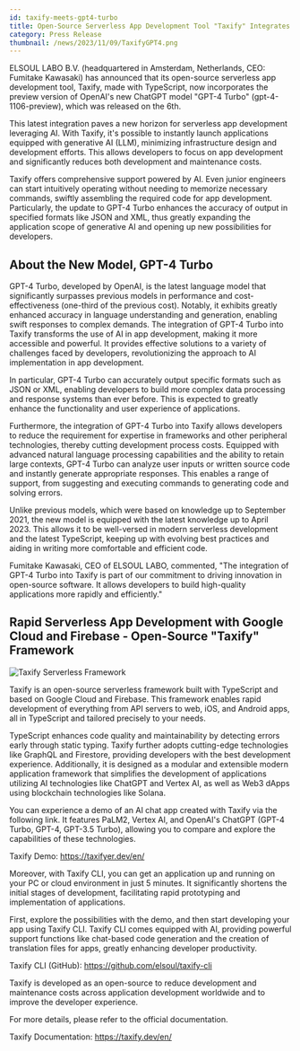 ```yaml
---
id: taxify-meets-gpt4-turbo
title: Open-Source Serverless App Development Tool "Taxify" Integrates GPT-4 Turbo
category: Press Release
thumbnail: /news/2023/11/09/TaxifyGPT4.png
---
```


ELSOUL LABO B.V. (headquartered in Amsterdam, Netherlands, CEO: Fumitake Kawasaki) has announced that its open-source serverless app development tool, Taxify, made with TypeScript, now incorporates the preview version of OpenAI's new ChatGPT model "GPT-4 Turbo" (gpt-4-1106-preview), which was released on the 6th.

This latest integration paves a new horizon for serverless app development leveraging AI. With Taxify, it's possible to instantly launch applications equipped with generative AI (LLM), minimizing infrastructure design and development efforts. This allows developers to focus on app development and significantly reduces both development and maintenance costs.

Taxify offers comprehensive support powered by AI. Even junior engineers can start intuitively operating without needing to memorize necessary commands, swiftly assembling the required code for app development. Particularly, the update to GPT-4 Turbo enhances the accuracy of output in specified formats like JSON and XML, thus greatly expanding the application scope of generative AI and opening up new possibilities for developers.

## About the New Model, GPT-4 Turbo

GPT-4 Turbo, developed by OpenAI, is the latest language model that significantly surpasses previous models in performance and cost-effectiveness (one-third of the previous cost). Notably, it exhibits greatly enhanced accuracy in language understanding and generation, enabling swift responses to complex demands. The integration of GPT-4 Turbo into Taxify transforms the use of AI in app development, making it more accessible and powerful. It provides effective solutions to a variety of challenges faced by developers, revolutionizing the approach to AI implementation in app development.

In particular, GPT-4 Turbo can accurately output specific formats such as JSON or XML, enabling developers to build more complex data processing and response systems than ever before. This is expected to greatly enhance the functionality and user experience of applications.

Furthermore, the integration of GPT-4 Turbo into Taxify allows developers to reduce the requirement for expertise in frameworks and other peripheral technologies, thereby cutting development process costs. Equipped with advanced natural language processing capabilities and the ability to retain large contexts, GPT-4 Turbo can analyze user inputs or written source code and instantly generate appropriate responses. This enables a range of support, from suggesting and executing commands to generating code and solving errors.

Unlike previous models, which were based on knowledge up to September 2021, the new model is equipped with the latest knowledge up to April 2023. This allows it to be well-versed in modern serverless development and the latest TypeScript, keeping up with evolving best practices and aiding in writing more comfortable and efficient code.

Fumitake Kawasaki, CEO of ELSOUL LABO, commented, "The integration of GPT-4 Turbo into Taxify is part of our commitment to driving innovation in open-source software. It allows developers to build high-quality applications more rapidly and efficiently."

## Rapid Serverless App Development with Google Cloud and Firebase - Open-Source "Taxify" Framework

![Taxify Serverless Framework](/news/2023/11/09/TaxifyEN.png)

Taxify is an open-source serverless framework built with TypeScript and based on Google Cloud and Firebase. This framework enables rapid development of everything from API servers to web, iOS, and Android apps, all in TypeScript and tailored precisely to your needs.

TypeScript enhances code quality and maintainability by detecting errors early through static typing. Taxify further adopts cutting-edge technologies like GraphQL and Firestore, providing developers with the best development experience. Additionally, it is designed as a modular and extensible modern application framework that simplifies the development of applications utilizing AI technologies like ChatGPT and Vertex AI, as well as Web3 dApps using blockchain technologies like Solana.

You can experience a demo of an AI chat app created with Taxify via the following link. It features PaLM2, Vertex AI, and OpenAI's ChatGPT (GPT-4 Turbo, GPT-4, GPT-3.5 Turbo), allowing you to compare and explore the capabilities of these technologies.

Taxify Demo: https://taxifyer.dev/en/

Moreover, with Taxify CLI, you can get an application up and running on your PC or cloud environment in just 5 minutes. It significantly shortens the initial stages of development, facilitating rapid prototyping and implementation of applications.

First, explore the possibilities with the demo, and then start developing your app using Taxify CLI. Taxify CLI comes equipped with AI, providing powerful support functions like chat-based code generation and the creation of translation files for apps, greatly enhancing developer productivity.

Taxify CLI (GitHub): https://github.com/elsoul/taxify-cli

Taxify is developed as an open-source to reduce development and maintenance costs across application development worldwide and to improve the developer experience.

For more details, please refer to the official documentation.

Taxify Documentation: https://taxify.dev/en/
